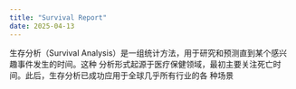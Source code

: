 ```yaml
---
title: "Survival Report"
date: 2025-04-13
---
```

生存分析（Survival Analysis）是一组统计方法，用于研究和预测直到某个感兴趣事件发生的时间。这种
分析形式起源于医疗保健领域，最初主要关注死亡时间。此后，生存分析已成功应用于全球几乎所有行业的各
种场景
